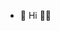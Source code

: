 - 👋 Hi 🌱💞️

<!---
CindyMills/CindyMills is a ✨ special ✨ repository because its `README.md` (this file) appears on your GitHub profile.
You can click the Preview link to take a look at your changes.
--->
